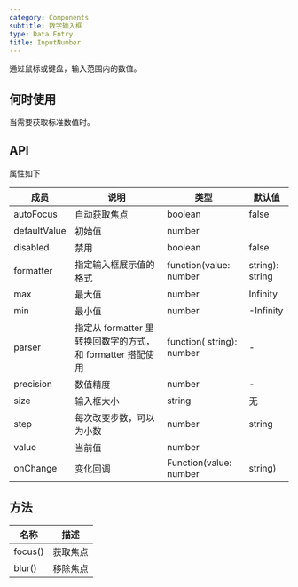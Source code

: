 ```yaml
---
category: Components
subtitle: 数字输入框
type: Data Entry
title: InputNumber
---
```


通过鼠标或键盘，输入范围内的数值。

## 何时使用

当需要获取标准数值时。

## API

属性如下

| 成员 | 说明 | 类型 | 默认值 |
| --- | --- | --- | --- |
| autoFocus | 自动获取焦点 | boolean | false |
| defaultValue | 初始值 | number |  |
| disabled | 禁用 | boolean | false |
| formatter | 指定输入框展示值的格式 | function(value: number  |  string): string | - |
| max | 最大值 | number | Infinity |
| min | 最小值 | number | -Infinity |
| parser | 指定从 formatter 里转换回数字的方式，和 formatter 搭配使用 | function( string): number | - |
| precision | 数值精度 | number | - |
| size | 输入框大小 | string | 无 |
| step | 每次改变步数，可以为小数 | number | string | 1 |
| value | 当前值 | number |  |
| onChange | 变化回调 | Function(value: number  |  string) |  |

## 方法

| 名称 | 描述 |
| ---- | ----------- |
| focus() | 获取焦点 |
| blur() | 移除焦点 |
